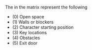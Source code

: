 The in the matrix represent the following 
- (0) Open space
- (1) Walls or blockers
- (2) Character starting position
- (3) Key locations
- (4) Obstacles
- (5) Exit door

